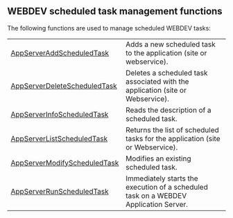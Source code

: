 


## WEBDEV scheduled task management functions
			



<a name="NOTE1"></a>
<a name="NOTE1_1"></a>
The following functions are used to manage scheduled WEBDEV tasks: 



|   |   |
| --- | --- |
| [AppServerAddScheduledTask](../WDLang2/1000022347.md) | Adds a new scheduled task to the application (site or webservice). |
| [AppServerDeleteScheduledTask](../WDLang2/1000022349.md) | Deletes a scheduled task associated with the application (site or Webservice). |
| [AppServerInfoScheduledTask](../WDLang2/1000022789.md) | Reads the description of a scheduled task. |
| [AppServerListScheduledTask](../WDLang2/1000022352.md) | Returns the list of scheduled tasks for the application (site or Webservice). |
| [AppServerModifyScheduledTask](../WDLang2/1000022348.md) | Modifies an existing scheduled task. |
| [AppServerRunScheduledTask](../WDLang2/1000022350.md) | Immediately starts the execution of a scheduled task on a WEBDEV Application Server. |






